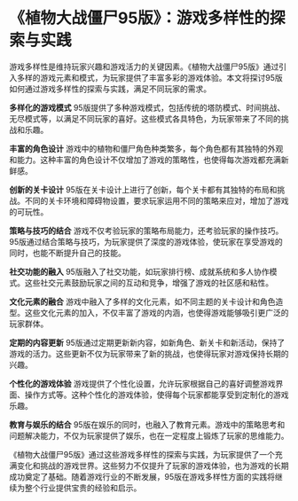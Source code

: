 # 《植物大战僵尸95版》：游戏多样性的探索与实践

游戏多样性是维持玩家兴趣和游戏活力的关键因素。《植物大战僵尸95版》通过引入多样的游戏元素和模式，为玩家提供了丰富多彩的游戏体验。本文将探讨95版如何通过游戏多样性的探索与实践，满足不同玩家的需求。

**多样化的游戏模式**
95版提供了多种游戏模式，包括传统的塔防模式、时间挑战、无尽模式等，以满足不同玩家的喜好。这些模式各具特色，为玩家带来了不同的挑战和乐趣。

**丰富的角色设计**
游戏中的植物和僵尸角色种类繁多，每个角色都有其独特的外观和能力。这种丰富的角色设计不仅增加了游戏的策略性，也使得每次游戏都充满新鲜感。

**创新的关卡设计**
95版在关卡设计上进行了创新，每个关卡都有其独特的布局和挑战。不同的关卡环境和障碍物设置，要求玩家运用不同的策略来应对，增加了游戏的可玩性。

**策略与技巧的结合**
游戏不仅考验玩家的策略布局能力，还考验玩家的操作技巧。95版通过结合策略与技巧，为玩家提供了深度的游戏体验，使玩家在享受游戏的同时，也能不断提升自己的技能。

**社交功能的融入**
95版融入了社交功能，如玩家排行榜、成就系统和多人协作模式。这些社交元素鼓励玩家之间的互动和竞争，增强了游戏的社区感和粘性。

**文化元素的融合**
游戏中融入了多样的文化元素，如不同主题的关卡设计和角色造型。这些文化元素的加入，不仅丰富了游戏的内涵，也使得游戏能够吸引更广泛的玩家群体。

**定期的内容更新**
95版通过定期更新新内容，如新角色、新关卡和新活动，保持了游戏的活力。这些更新不仅为玩家带来了新的挑战，也使得玩家对游戏保持长期的兴趣。

**个性化的游戏体验**
游戏提供了个性化设置，允许玩家根据自己的喜好调整游戏界面、操作方式等。这种个性化的游戏体验，使得每个玩家都能享受到定制化的游戏乐趣。

**教育与娱乐的结合**
95版在娱乐的同时，也融入了教育元素。游戏中的策略思考和问题解决能力，不仅为玩家提供了娱乐，也在一定程度上锻炼了玩家的思维能力。

《植物大战僵尸95版》通过这些游戏多样性的探索与实践，为玩家提供了一个充满变化和挑战的游戏世界。这些努力不仅提升了玩家的游戏体验，也为游戏的长期成功奠定了基础。随着游戏行业的不断发展，95版在游戏多样性方面的实践将继续为整个行业提供宝贵的经验和启示。